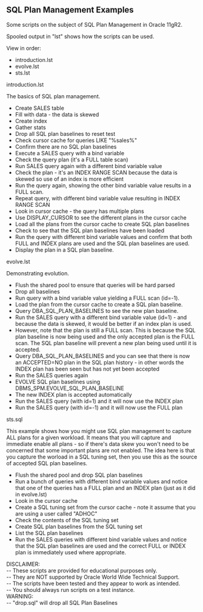 <h2>SQL Plan Management Examples</h2>

Some scripts on the subject of SQL Plan Management in Oracle 11gR2. 

Spooled output in "lst" shows how the scripts can be used. 

View in order: 
* introduction.lst 
* evolve.lst
* sts.lst

introduction.lst

The basics of SQL plan management.

* Create SALES table
* Fill with data - the data is skewed
* Create index
* Gather stats
* Drop all SQL plan baselines to reset test
* Check cursor cache for queries LIKE "%sales%"
* Confirm there are no SQL plan baselines
* Execute a SALES query with a bind variable
* Check the query plan (it's a FULL table scan)
* Run SALES query again with a different bind variable value
* Check the plan - it's an INDEX RANGE SCAN because the data is skewed so use of an index is more efficient
* Run the query again, showing the other bind variable value results in a FULL scan.
* Repeat query, with different bind variable value resulting in INDEX RANGE SCAN
* Look in cursor cache - the query has multiple plans
* Use DISPLAY_CURSOR to see the different plans in the cursor cache
* Load all the plans from the cursor cache to create SQL plan baselines
* Check to see that the SQL plan baselines have been loaded
* Run the query with different bind variable values and confirm that both FULL and INDEX plans are used and the SQL plan baselines are used.
* Display the plan in a SQL plan baseline.

evolve.lst

Demonstrating evolution.

* Flush the shared pool to ensure that queries will be hard parsed
* Drop all baselines
* Run query with a bind variable value yielding a FULL scan (id=-1).
* Load the plan from the cursor cache to create a SQL plan baseline.
* Query DBA_SQL_PLAN_BASELINES to see the new plan baseline.
* Run the SALES query with a different bind variable value (id=1) - and because the data is skewed, it would be better if an index plan is used.
* However, note that the plan is still a FULL scan. This is because the SQL plan baseline is now being used and the only accepted plan is the FULL scan. The SQL plan baseline will prevent a new plan being used until it is accepted.
* Query DBA_SQL_PLAN_BASELINES and you can see that there is now an ACCEPTED=NO plan in the SQL plan history - in other words the INDEX plan has been seen but has not yet been accepted
* Run the SALES queries again
* EVOLVE SQL plan baselines using DBMS_SPM.EVOLVE_SQL_PLAN_BASELINE
* The new INDEX plan is accepted automatically
* Run the SALES query (with id=1) and it will now use the INDEX plan
* Run the SALES query (with id=-1) and it will now use the FULL plan

sts.sql

This example shows how you might use SQL plan management to capture ALL plans for a given workload. It means that you will capture and immediate enable all plans - so if there's data skew you won't need to be concerned that some important plans are not enabled. The idea here is that you capture the worload in a SQL tuning set, then you use this as the source of accepted SQL plan baselines.

* Flush the shared pool and drop SQL plan baselines
* Run a bunch of queries with different bind variable values and notice that one of the queries has a FULL plan and an INDEX plan (just as it did in evolve.lst)
* Look in the cursor cache
* Create a SQL tuning set from the cursor cache - note it assume that you are using a user called "ADHOC"
* Check the contents of the SQL tuning set
* Create SQL plan baselines from the SQL tuning set
* List the SQL plan baselines
* Run the SALES queries with different bind variable values and notice that the SQL plan baselines are used and the correct FULL or INDEX plan is immediately used where appropriate.


DISCLAIMER:
   <br/>-- These scripts are provided for educational purposes only.
   <br/>-- They are NOT supported by Oracle World Wide Technical Support.
   <br/>-- The scripts have been tested and they appear to work as intended.
   <br/>-- You should always run scripts on a test instance.
<br/>
WARNING:
   <br/>-- "drop.sql" will drop all SQL Plan Baselines
  

